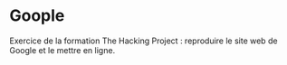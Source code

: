 # Goople

Exercice de la formation The Hacking Project : reproduire le site web de Google et le mettre en ligne.
